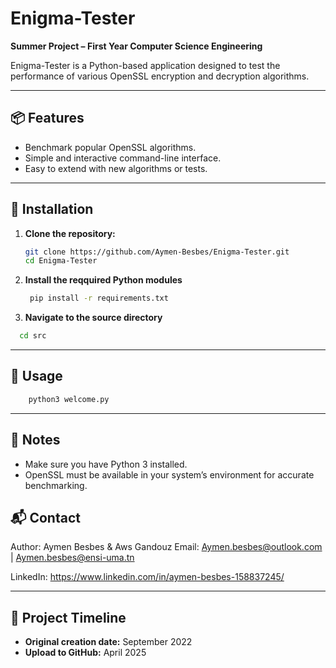 # Enigma-Tester

**Summer Project – First Year Computer Science Engineering**

Enigma-Tester is a Python-based application designed to test the performance of various OpenSSL encryption and decryption algorithms.

---

## 📦 Features
- Benchmark popular OpenSSL algorithms.
- Simple and interactive command-line interface.
- Easy to extend with new algorithms or tests.

---

## 🔧 Installation

1. **Clone the repository:**
   ```bash
   git clone https://github.com/Aymen-Besbes/Enigma-Tester.git
   cd Enigma-Tester

2. **Install the reqquired Python modules**
   ```bash
    pip install -r requirements.txt

3. **Navigate to the source directory**
  ```bash
    cd src
```


---

## 🚀 Usage
  ```bash
      python3 welcome.py
```

--- 

## 📌 Notes
- Make sure you have Python 3 installed.
- OpenSSL must be available in your system’s environment for accurate benchmarking.



## 📬 Contact
Author: Aymen Besbes & Aws Gandouz
Email: Aymen.besbes@outlook.com | Aymen.besbes@ensi-uma.tn

LinkedIn: https://www.linkedin.com/in/aymen-besbes-158837245/

---

## 📅 Project Timeline

- **Original creation date:** September 2022
- **Upload to GitHub:** April 2025
